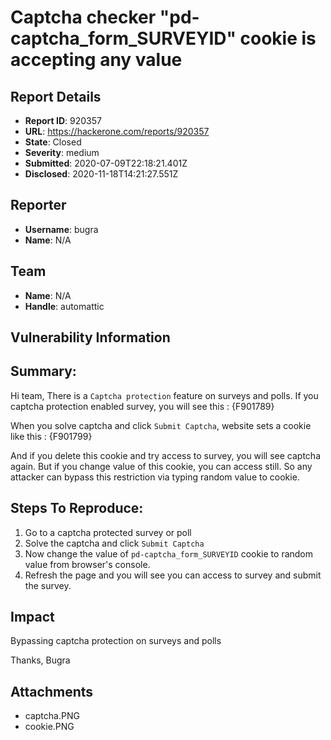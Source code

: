 # Captcha checker "pd-captcha_form_SURVEYID" cookie is accepting any value

## Report Details
- **Report ID**: 920357
- **URL**: https://hackerone.com/reports/920357
- **State**: Closed
- **Severity**: medium
- **Submitted**: 2020-07-09T22:18:21.401Z
- **Disclosed**: 2020-11-18T14:21:27.551Z

## Reporter
- **Username**: bugra
- **Name**: N/A

## Team
- **Name**: N/A
- **Handle**: automattic

## Vulnerability Information
## Summary:
Hi team,
There is a `Captcha protection` feature on surveys and polls. If you captcha protection enabled survey, you will see this :
{F901789}

When you solve captcha and click `Submit Captcha`, website sets a cookie like this :
{F901799}

And if you delete this cookie and try access to survey, you will see captcha again. But if you change value of this cookie, you can access still. 
So any attacker can bypass this restriction via typing random value to cookie.

## Steps To Reproduce:

  1. Go to a captcha protected survey or poll
  1. Solve the captcha and click `Submit Captcha`
  1. Now change the value of `pd-captcha_form_SURVEYID` cookie to random value from browser's console.
  1. Refresh the page and you will see you can access to survey and submit the survey.

## Impact

Bypassing captcha protection on surveys and polls

Thanks,
Bugra

## Attachments
- captcha.PNG
- cookie.PNG
